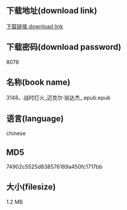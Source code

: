## 下载地址(download link)
[下载链接 download link](https://voluble-croquembouche-d321dc.netlify.app/?s=3148%E3%80%81%E6%88%98%E6%97%B6%E7%81%AF%E7%81%AB_%E8%BF%88%E5%85%8B%E5%B0%94%C2%B7%E7%BF%81%E8%BE%BE%E6%9D%B0_.epub)

## 下载密码(download password)
8078

## 名称(book name)
3148、战时灯火_迈克尔·翁达杰_.epub.epub

## 语言(language)
chinese

## MD5
74902c5525d838576189a450fc1717bb

## 大小(filesize)
1.2 MB
